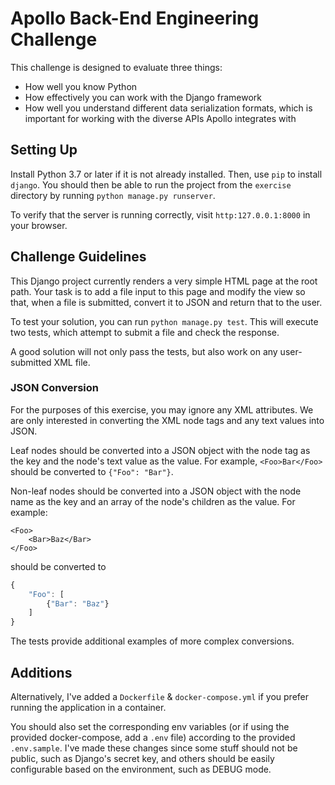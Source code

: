 # Apollo Back-End Engineering Challenge

This challenge is designed to evaluate three things:
 - How well you know Python
 - How effectively you can work with the Django framework
 - How well you understand different data serialization formats, which is important for working with the diverse APIs Apollo integrates with
 
## Setting Up

Install Python 3.7 or later if it is not already installed. Then, use `pip` to install `django`. You should then be able to run the project from the `exercise` directory by running `python manage.py runserver`. 

To verify that the server is running correctly, visit `http:127.0.0.1:8000` in your browser.

## Challenge Guidelines

This Django project currently renders a very simple HTML page at the root path. Your task is to add a file input to this page and modify the view so that, when a file is submitted, convert it to JSON and return that to the user.

To test your solution, you can run `python manage.py test`. This will execute two tests, which attempt to submit a file and check the response.

A good solution will not only pass the tests, but also work on any user-submitted XML file.

### JSON Conversion

For the purposes of this exercise, you may ignore any XML attributes. We are only interested in converting the XML node tags and any text values into JSON.

Leaf nodes should be converted into a JSON object with the node tag as the key and the node's text value as the value. For example, `<Foo>Bar</Foo>` should be converted to `{"Foo": "Bar"}`.

Non-leaf nodes should be converted into a JSON object with the node name as the key and an array of the node's children as the value. For example:
```
<Foo>
    <Bar>Baz</Bar>
</Foo>
```
should be converted to
```javascript
{
    "Foo": [
        {"Bar": "Baz"}
    ]
}
```

The tests provide additional examples of more complex conversions.

## Additions

Alternatively, I've added a `Dockerfile` & `docker-compose.yml` if you prefer running the application in a container.

You should also set the corresponding env variables (or if using the provided docker-compose, add a `.env` file) according to the provided `.env.sample`. I've made these changes since some stuff should not be public, such as Django's secret key, and others should be easily configurable based on the environment, such as DEBUG mode.